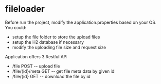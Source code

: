 # fileloader
Before run the project, modify the application.properties based on your OS. You could:
* setup the file folder to store the upload files
* setup the H2 database if necessary
* modify the uploading file size and request size

Application offers 3 Restful API
* /file POST  -- upload file
* /file/{id}/meta GET -- get file meta data by given id
* /file/{id} GET -- download the file by id
